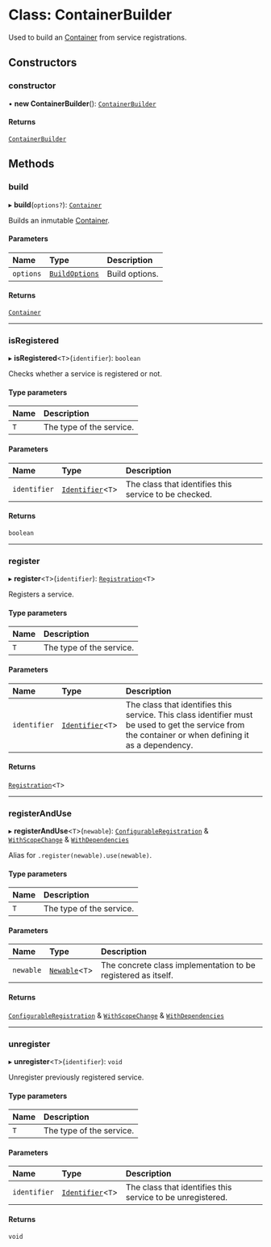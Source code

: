 # Class: ContainerBuilder

Used to build an [Container](../interfaces/Container.md) from service registrations.

## Constructors

### constructor

• **new ContainerBuilder**(): [`ContainerBuilder`](ContainerBuilder.md)

#### Returns

[`ContainerBuilder`](ContainerBuilder.md)

## Methods

### build

▸ **build**(`options?`): [`Container`](../interfaces/Container.md)

Builds an inmutable [Container](../interfaces/Container.md).

#### Parameters

| Name | Type | Description |
| :------ | :------ | :------ |
| `options` | [`BuildOptions`](../README.md#buildoptions) | Build options. |

#### Returns

[`Container`](../interfaces/Container.md)

___

### isRegistered

▸ **isRegistered**\<`T`\>(`identifier`): `boolean`

Checks whether a service is registered or not.

#### Type parameters

| Name | Description |
| :------ | :------ |
| `T` | The type of the service. |

#### Parameters

| Name | Type | Description |
| :------ | :------ | :------ |
| `identifier` | [`Identifier`](../README.md#identifier)\<`T`\> | The class that identifies this service to be checked. |

#### Returns

`boolean`

___

### register

▸ **register**\<`T`\>(`identifier`): [`Registration`](../interfaces/Registration.md)\<`T`\>

Registers a service.

#### Type parameters

| Name | Description |
| :------ | :------ |
| `T` | The type of the service. |

#### Parameters

| Name | Type | Description |
| :------ | :------ | :------ |
| `identifier` | [`Identifier`](../README.md#identifier)\<`T`\> | The class that identifies this service. This class identifier must be used to get the service from the container or when defining it as a dependency. |

#### Returns

[`Registration`](../interfaces/Registration.md)\<`T`\>

___

### registerAndUse

▸ **registerAndUse**\<`T`\>(`newable`): [`ConfigurableRegistration`](../interfaces/ConfigurableRegistration.md) & [`WithScopeChange`](../interfaces/WithScopeChange.md) & [`WithDependencies`](../interfaces/WithDependencies.md)

Alias for `.register(newable).use(newable)`.

#### Type parameters

| Name | Description |
| :------ | :------ |
| `T` | The type of the service. |

#### Parameters

| Name | Type | Description |
| :------ | :------ | :------ |
| `newable` | [`Newable`](../interfaces/Newable.md)\<`T`\> | The concrete class implementation to be registered as itself. |

#### Returns

[`ConfigurableRegistration`](../interfaces/ConfigurableRegistration.md) & [`WithScopeChange`](../interfaces/WithScopeChange.md) & [`WithDependencies`](../interfaces/WithDependencies.md)

___

### unregister

▸ **unregister**\<`T`\>(`identifier`): `void`

Unregister previously registered service.

#### Type parameters

| Name | Description |
| :------ | :------ |
| `T` | The type of the service. |

#### Parameters

| Name | Type | Description |
| :------ | :------ | :------ |
| `identifier` | [`Identifier`](../README.md#identifier)\<`T`\> | The class that identifies this service to be unregistered. |

#### Returns

`void`
